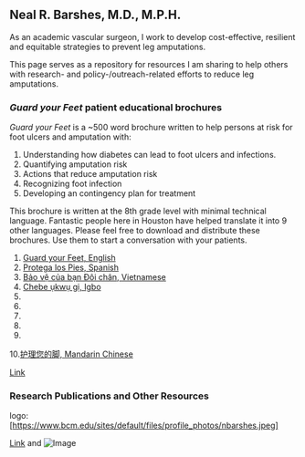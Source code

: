 ## Neal R. Barshes, M.D., M.P.H.

As an academic vascular surgeon, I work to develop cost-effective, resilient and equitable strategies to prevent leg amputations.

This page serves as a repository for resources I am sharing to help others with research- and policy-/outreach-related efforts to reduce leg amputations.

### <i>Guard your Feet</i> patient educational brochures

<i>Guard your Feet</i> is a ~500 word brochure written to help persons at risk for foot ulcers and amputation with:
1. Understanding how diabetes can lead to foot ulcers and infections.
2. Quantifying amputation risk
3. Actions that reduce amputation risk
4. Recognizing foot infection
5. Developing an contingency plan for treatment

This brochure is written at the 8th grade level with minimal technical language. Fantastic people here in Houston have helped translate it into 9 other languages. Please feel free to download and distribute these brochures. Use them to start a conversation with your patients.

1. [Guard your Feet, English](https://github.com/nealbarshes/AmputationPrevention/blob/main/01%20Guard%20your%20Feet%20%5BENGLISH%5D.pdf)
2. [Protega los Pies, Spanish](https://github.com/nealbarshes/AmputationPrevention/blob/main/02%20Protega%20los%20Pies%20%5BSpanish%5D.pdf)
3. [Bảo vệ của bạn Đôi chân, Vietnamese](https://github.com/nealbarshes/AmputationPrevention/blob/main/03%20B%E1%BA%A3o%20v%E1%BB%87%20c%E1%BB%A7a%20b%E1%BA%A1n%20%C4%90%C3%B4i%20ch%C3%A2n%20%5BVietnamese%2C%20Pham%20family%5D.pdf)
4. [Chebe ụkwụ gị, Igbo](https://github.com/nealbarshes/AmputationPrevention/blob/main/04%20Chebe%20%E1%BB%A5kw%E1%BB%A5%20g%E1%BB%8B%20%5BIgbo%2C%20Onuoha%5D.pdf)
5.
6.
7.
8.
9.
10.[护理您的脚, Mandarin Chinese](https://github.com/nealbarshes/AmputationPrevention/blob/main/10%20Guard%20your%20Feet%20%5BChinese%2C%20Chen%5D.pdf)

[Link](url)

### Research Publications and Other Resources

logo: [https://www.bcm.edu/sites/default/files/profile_photos/nbarshes.jpeg]


[Link](url) and ![Image](src)
```

